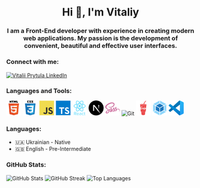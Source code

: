 <h1 align="center">Hi 👋, I'm Vitaliy</h1>
<h3 align="center">I am a Front-End developer with experience in creating modern web applications. My passion is the development of convenient, beautiful and effective user interfaces.</h3>


<h3 align="left">Connect with me:</h3>
<p align="left">
<a href="https://www.linkedin.com/in/vitaliiprytula/" target="blank"><img align="center" src="https://raw.githubusercontent.com/rahuldkjain/github-profile-readme-generator/master/src/images/icons/Social/linked-in-alt.svg" alt="Vitalii Prytula LinkedIn" height="30" width="40" /></a>
</p>

<h3 align="left">Languages and Tools:</h3>
<p align="left">
  <img src="https://raw.githubusercontent.com/devicons/devicon/master/icons/html5/html5-original-wordmark.svg" alt="HTML5" width="40" height="40"/>
  <img src="https://raw.githubusercontent.com/devicons/devicon/master/icons/css3/css3-original-wordmark.svg" alt="CSS3" width="40" height="40"/>
  <img src="https://raw.githubusercontent.com/devicons/devicon/master/icons/javascript/javascript-original.svg" alt="JavaScript" width="40" height="40"/>
  <img src="https://raw.githubusercontent.com/devicons/devicon/master/icons/typescript/typescript-original.svg" alt="TypeScript" width="40" height="40"/>
  <img src="https://raw.githubusercontent.com/devicons/devicon/master/icons/react/react-original-wordmark.svg" alt="React" width="40" height="40"/>
  <img src="https://raw.githubusercontent.com/devicons/devicon/master/icons/nextjs/nextjs-original.svg" alt="Next.js" width="40" height="40"/>
  <img src="https://raw.githubusercontent.com/devicons/devicon/master/icons/sass/sass-original.svg" alt="Sass" width="40" height="40"/>
  <img src="https://www.vectorlogo.zone/logos/git-scm/git-scm-icon.svg" alt="Git" width="40" height="40"/>
  <img src="https://raw.githubusercontent.com/devicons/devicon/master/icons/gulp/gulp-plain.svg" alt="Gulp" width="40" height="40"/>
  <img src="https://raw.githubusercontent.com/devicons/devicon/master/icons/webpack/webpack-original.svg" alt="Webpack" width="40" height="40"/>
  <img src="https://raw.githubusercontent.com/devicons/devicon/master/icons/vscode/vscode-original.svg" alt="VSCode" width="40" height="40"/>
</p>

<h3 align="left">Languages:</h3>
<ul>
  <li>🇺🇦 Ukrainian - Native</li>
  <li>🇬🇧 English - Pre-Intermediate</li>
</ul>

<h3 align="left">GitHub Stats:</h3>
<p align="left">
  <img align="center" src="https://github-readme-stats.vercel.app/api?username=vitaliypritula&show_icons=true&locale=en" alt="GitHub Stats" />
  <img align="center" src="https://github-readme-streak-stats.herokuapp.com/?user=vitaliypritula&" alt="GitHub Streak" />
  <img align="center" src="https://github-readme-stats.vercel.app/api/top-langs/?username=vitaliypritula&layout=compact&langs_count=6" alt="Top Languages" />
</p>
